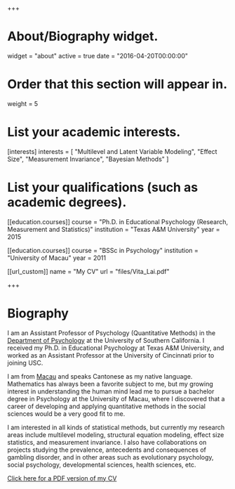 +++
# About/Biography widget.
widget = "about"
active = true
date = "2016-04-20T00:00:00"

# Order that this section will appear in.
weight = 5

# List your academic interests.
[interests]
  interests = [
    "Multilevel and Latent Variable Modeling",
    "Effect Size",
    "Measurement Invariance", 
    "Bayesian Methods"
  ]

# List your qualifications (such as academic degrees).
[[education.courses]]
  course = "Ph.D. in Educational Psychology (Research, Measurement and Statistics)"
  institution = "Texas A&M University"
  year = 2015

[[education.courses]]
  course = "BSSc in Psychology"
  institution = "University of Macau"
  year = 2011
  
[[url_custom]]
    name = "My CV"
    url = "files/Vita_Lai.pdf"
 
+++

<!---

## Note

<div style="background-color:LemonChiffon">

I am taking a Ph.D. student interested in quantitative
methods (including but not limited to: multilevel modeling, structural equation
modeling, effect size estimation, psychometrics) in the 2019-2020 academic year.
Feel free to contact me regarding fit. Please apply at
<a href="https://dornsife.usc.edu/psyc/admissions/">https://dornsife.usc.edu/psyc/admissions/</a>

</div>

--->

# Biography

I am an Assistant Professor of Psychology (Quantitative Methods) in the
[Department of Psychology](https://dornsife.usc.edu/psyc/) at the University of
Southern California. I received my Ph.D. in Educational Psychology at Texas A&M
University, and worked as an Assistant Professor at the University of Cincinnati
prior to joining USC.

I am from [Macau](https://en.wikipedia.org/?title=Macau) and speaks Cantonese as
my native language. Mathematics has always been a favorite subject to me, but my
growing interest in understanding the human mind lead me to pursue a bachelor
degree in Psychology at the University of Macau, where I discovered that a
career of developing and applying quantitative methods in the social sciences
would be a very good fit to me.

I am interested in all kinds of statistical methods, but currently my research
areas include multilevel modeling, structural equation modeling, effect size
statistics, and measurement invariance. I also have collaborations on projects
studying the prevalence, antecedents and consequences of gambling disorder, and
in other areas such as evolutionary psychology, social psychology, developmental
sciences, health sciences, etc.

[Click here for a PDF version of my CV](/files/Vita_Lai.pdf)

